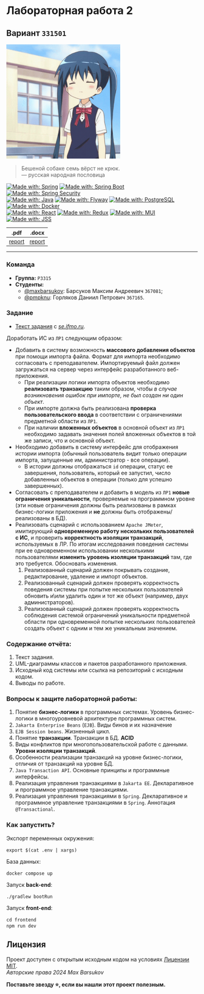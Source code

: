 # Лабораторная работа 2

## Вариант `331501`

<img alt="anime" src="./.resources/anime.gif" height="300">

> Бешеной собаке семь вёрст не крюк. \
> — русская народная пословица

[![Made with: Spring](https://img.shields.io/badge/Spring-white?style=for-the-badge&logo=spring&logoColor=6DB33F)](https://spring.io/)
[![Made with: Spring Boot](https://img.shields.io/badge/Spring%20Boot-white?style=for-the-badge&logo=springboot&logoColor=6DB33F)](https://spring.io/projects/spring-boot)
[![Made with: Spring Security](https://img.shields.io/badge/Spring%20Security-white?style=for-the-badge&logo=springsecurity&logoColor=6DB33F)](https://spring.io/projects/spring-security) \
[![Made with: Java](https://img.shields.io/badge/Java-176579?style=for-the-badge&logo=coffeescript&logoColor=E78A2A)](https://www.java.com)
[![Made with: Flyway](https://img.shields.io/badge/Flyway-CC0000?style=for-the-badge&logo=flyway&logoColor=white)](https://www.red-gate.com/products/flyway/)
[![Made with: PostgreSQL](https://img.shields.io/badge/PostgreSQL-4169E1?style=for-the-badge&logo=postgresql&logoColor=white)](https://www.postgresql.org/)
[![Made with: Docker](https://img.shields.io/badge/docker-2496ED?style=for-the-badge&logo=docker&logoColor=white)](https://www.docker.com/) \
[![Made with: React](https://img.shields.io/badge/React-61DAFB?style=for-the-badge&logo=react&logoColor=23272f)](https://react.dev/)
[![Made with: Redux](https://img.shields.io/badge/Redux-764ABC?style=for-the-badge&logo=redux&logoColor=white)](https://react.dev/)
[![Made with: MUI](https://img.shields.io/badge/MUI-007FFF?style=for-the-badge&logo=mui&logoColor=white)](https://react.dev/)
[![Made with: JSS](https://img.shields.io/badge/JSS-F7DF1E?style=for-the-badge&logo=jss&logoColor=black)](https://react.dev/)

|.pdf|.docx|
|-|-|
| [report](./docs/report.pdf) | [report](./docs/report.docx) |

---

### Команда

- **Группа:** `P3315`
- **Студенты:**
  - [@maxbarsukov](https://github.com/maxbarsukov): Барсуков Максим Андреевич `367081`;
  - [@pmpknu](https://github.com/pmpknu): Горляков Даниил Петрович `367165`.


### Задание

* [Текст задания](./docs/task.jpeg) с [_se.ifmo.ru_](https://se.ifmo.ru/courses/is).

Доработать ИС из `ЛР1` следующим образом:

- Добавить в систему возможность **массового добавления объектов** при помощи импорта файла. Формат для импорта необходимо согласовать с преподавателем. Импортируемый файл должен загружаться на сервер через интерфейс разработанного веб-приложения.
  - При реализации логики импорта объектов необходимо **реализовать транзакцию** таким образом, чтобы _в случае возникновения ошибок при импорте, не был создан ни один объект_.
  - При импорте должна быть реализована **проверка пользовательского ввода** в соответствии с ограничениями предметной области из `ЛР1`.
  - При наличии **вложенных объектов** в основной объект из `ЛР1` необходимо задавать значения полей вложенных объектов в той же записи, что и основной объект.
- Необходимо добавить в систему интерфейс для отображения истории импорта (обычный пользователь видит только операции импорта, запущенные им, администратор - все операции).
  - В истории должны отображаться `id` операции, статус ее завершения, пользователь, который ее запустил, число добавленных объектов в операции (только для успешно завершенных).
- Согласовать с преподавателем и добавить в модель из `ЛР1` **новые ограничения уникальности**, проверяемые на программном уровне (эти новые ограничения должны быть реализованы в рамках бизнес-логики приложения и **не** должны быть отображены/реализованы в БД).
- Реализовать сценарий с использованием `Apache JMeter`, имитирующий **одновременную работу нескольких пользователей с ИС**, и проверить **корректность изоляции транзакций**, используемых в ЛР. По итогам исследования поведения системы при ее одновременном использовании несколькими пользователями **изменить уровень изоляции транзакций** там, где это требуется. Обосновать изменения.
  1. Реализованный сценарий должен покрывать создание, редактирование, удаление и импорт объектов.
  2. Реализованный сценарий должен проверять корректность поведения системы при попытке нескольких пользователей обновить и\или удалить один и тот же объект (например, двух администраторов).
  3. Реализованный сценарий должен проверять корректность соблюдения системой ограничений уникальности предметной области при одновременной попытке нескольких пользователей создать объект с одним и тем же уникальным значением.

### Содержание отчёта:

1. Текст задания.
2. UML-диаграммы классов и пакетов разработанного приложения.
3. Исходный код системы или ссылка на репозиторий с исходным кодом.
4. Выводы по работе.

### Вопросы к защите лабораторной работы:

1. Понятие **бизнес-логики** в программных системах. Уровень бизнес-логики в многоуровневой архитектуре программных систем.
2. `Jakarta Enterprise Beans` (`EJB`). Виды бинов и их назначение
3. `EJB Session beans`. Жизненный цикл.
4. Понятие **транзакции**. Транзакции в БД. **ACID**
5. Виды конфликтов при многопользовательской работе с данными. **Уровни изоляции транзакций**.
6. Особенности реализации транзакций на уровне бизнес-логики, отличия от транзакций на уровне БД.
7. `Java Transaction API`. Основные принципы и программные интерфейсы.
8. Реализация управления транзакциями в `Jakarta EE`. Декларативное и программное управление транзакциями.
9. Реализация управления транзакциями в `Spring`. Декларативное и программное управление транзакциями в `Spring`. Аннотация `@Transactional`.

### Как запустить?

Экспорт переменных окружения:

    export $(cat .env | xargs)

База данных:

    docker compose up

Запуск **back-end**:

    ./gradlew bootRun

Запуск **front-end**:

    cd frontend
    npm run dev


## Лицензия <a name="license"></a>

Проект доступен с открытым исходным кодом на условиях [Лицензии MIT](https://opensource.org/licenses/MIT). \
*Авторские права 2024 Max Barsukov*

**Поставьте звезду :star:, если вы нашли этот проект полезным.**
